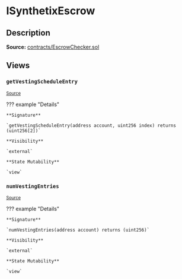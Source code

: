 # ISynthetixEscrow

## Description

**Source:** [contracts/EscrowChecker.sol](https://github.com/Synthetixio/synthetix/tree/v2.29.3/contracts/EscrowChecker.sol)

## Views

### `getVestingScheduleEntry`

<sub>[Source](https://github.com/Synthetixio/synthetix/tree/v2.29.3/contracts/EscrowChecker.sol#L7)</sub>

??? example "Details"

    **Signature**

    `getVestingScheduleEntry(address account, uint256 index) returns (uint256[2])`

    **Visibility**

    `external`

    **State Mutability**

    `view`

### `numVestingEntries`

<sub>[Source](https://github.com/Synthetixio/synthetix/tree/v2.29.3/contracts/EscrowChecker.sol#L5)</sub>

??? example "Details"

    **Signature**

    `numVestingEntries(address account) returns (uint256)`

    **Visibility**

    `external`

    **State Mutability**

    `view`
